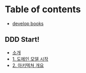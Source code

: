 # Table of contents

* [develop books](README.md)

## DDD Start!

* [소개](ddd-start/information.md)
* [1. 도메인 모델 시작](ddd-start/domain_start.md)
* [2. 아키텍쳐 개요](ddd-start/architecture.md)

